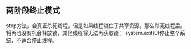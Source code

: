## 两阶段终止模式
    
stop方法，会真正杀死线程，但是如果线程锁住了共享资源，那么杀死线程后。
将再也没有机会释放锁，其他线程将无法再获取锁；
system.exit(0)停止整个系统，不适合停止线程。
